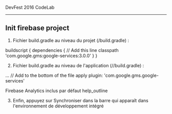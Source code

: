 DevFest 2016 CodeLab

----------------------------------
Init firebase project 
----------------------------------

1. Fichier build.gradle au niveau du projet (<project>/build.gradle) :

buildscript {
dependencies {
// Add this line
classpath 'com.google.gms:google-services:3.0.0'
}
}

2. Fichier build.gradle au niveau de l'application (<project>/<app-module>/build.gradle) :

...
// Add to the bottom of the file
apply plugin: 'com.google.gms.google-services'

Firebase Analytics inclus par défaut help_outline

3. Enfin, appuyez sur Synchroniser dans la barre qui apparaît dans l'environnement de développement intégré


